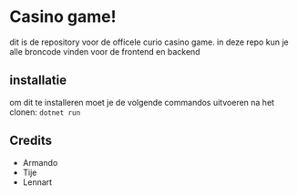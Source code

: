 # Casino game!
dit is de repository voor de officele curio casino game.
in deze repo kun je alle broncode vinden voor de frontend en backend

## installatie

om dit te installeren moet je de volgende commandos uitvoeren na het clonen:
`dotnet run`

## Credits
- Armando
- Tije 
- Lennart

